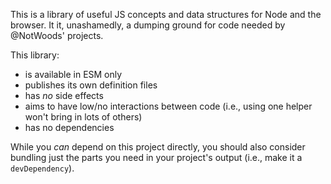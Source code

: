 This is a library of useful JS concepts and data structures for Node and the browser.
It it, unashamedly, a dumping ground for code needed by @NotWoods' projects.

This library:
- is available in ESM only
- publishes its own definition files
- has _no_ side effects
- aims to have low/no interactions between code (i.e., using one helper won't bring in lots of others)
- has no dependencies

While you _can_ depend on this project directly, you should also consider bundling just the parts you need in your project's output (i.e., make it a `devDependency`).
